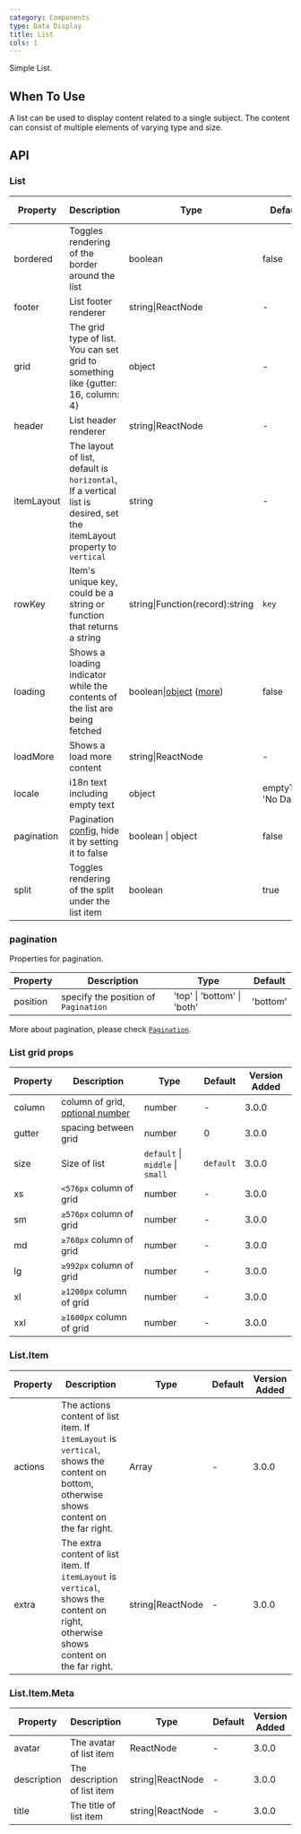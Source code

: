 ```yaml
---
category: Components
type: Data Display
title: List
cols: 1
---
```


Simple List.

## When To Use

A list can be used to display content related to a single subject. The content can consist of multiple elements of varying type and size.

## API

### List

| Property | Description | Type | Default | Version Added |
| --- | --- | --- | --- | --- |
| bordered | Toggles rendering of the border around the list | boolean | false | 3.0.0 |
| footer | List footer renderer | string\|ReactNode | - | 3.0.0 |
| grid | The grid type of list. You can set grid to something like {gutter: 16, column: 4} | object | - | 3.0.0 |
| header | List header renderer | string\|ReactNode | - | 3.0.0 |
| itemLayout | The layout of list, default is `horizontal`, If a vertical list is desired, set the itemLayout property to `vertical` | string | - | 3.0.0 |
| rowKey | Item's unique key, could be a string or function that returns a string | string\|Function(record):string | `key` | 3.12.0 |
| loading | Shows a loading indicator while the contents of the list are being fetched | boolean\|[object](https://ant.design/components/spin-cn/#API) ([more](https://github.com/ant-design/ant-design/issues/8659)) | false | 3.0.0 |
| loadMore | Shows a load more content | string\|ReactNode | - | 3.0.0 |
| locale | i18n text including empty text | object | emptyText: 'No Data' <br> | 3.4.2 |
| pagination | Pagination [config](https://ant.design/components/pagination/), hide it by setting it to false | boolean \| object | false | 3.0.0 |
| split | Toggles rendering of the split under the list item | boolean | true | 3.0.0 |

### pagination

Properties for pagination.

| Property | Description                          | Type                        | Default  |
| -------- | ------------------------------------ | --------------------------- | -------- |
| position | specify the position of `Pagination` | 'top' \| 'bottom' \| 'both' | 'bottom' | 3.6.0 |

More about pagination, please check [`Pagination`](/components/pagination/).

### List grid props

| Property | Description | Type | Default | Version Added |
| --- | --- | --- | --- | --- |
| column | column of grid, [optional number](https://github.com/ant-design/ant-design/blob/a7f17b4cdebbca07b3b9ce5698de61e772d46237/components/list/index.tsx#L16) | number | - | 3.0.0 |
| gutter | spacing between grid | number | 0 | 3.0.0 |
| size | Size of list | `default` \| `middle` \| `small` | `default` | 3.0.0 |
| xs | `<576px` column of grid | number | - | 3.0.0 |
| sm | `≥576px` column of grid | number | - | 3.0.0 |
| md | `≥768px` column of grid | number | - | 3.0.0 |
| lg | `≥992px` column of grid | number | - | 3.0.0 |
| xl | `≥1200px` column of grid | number | - | 3.0.0 |
| xxl | `≥1600px` column of grid | number | - | 3.0.0 |

### List.Item

| Property | Description | Type | Default | Version Added |
| --- | --- | --- | --- | --- |
| actions | The actions content of list item. If `itemLayout` is `vertical`, shows the content on bottom, otherwise shows content on the far right. | Array<ReactNode> | - | 3.0.0 |
| extra | The extra content of list item. If `itemLayout` is `vertical`, shows the content on right, otherwise shows content on the far right. | string\|ReactNode | - | 3.0.0 |

### List.Item.Meta

| Property    | Description                  | Type              | Default | Version Added |
| ----------- | ---------------------------- | ----------------- | ------- | ------------- |
| avatar      | The avatar of list item      | ReactNode         | -       | 3.0.0         |
| description | The description of list item | string\|ReactNode | -       | 3.0.0         |
| title       | The title of list item       | string\|ReactNode | -       | 3.0.0         |

